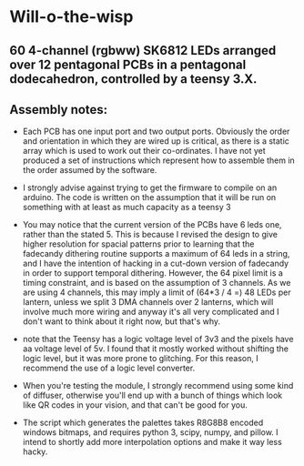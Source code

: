 Will-o-the-wisp
===============

60 4-channel (rgbww) SK6812 LEDs arranged over 12 pentagonal PCBs in a pentagonal dodecahedron, controlled by a teensy 3.X.
---------------------------------------------

Assembly notes:
--------------

- Each PCB has one input port and two output ports. Obviously the order and orientation in which they are wired up is critical, as there is a static array which is used to work out their co-ordinates. I have not yet produced a set of instructions which represent how to assemble them in the order assumed by the software.

- I strongly advise against trying to get the firmware to compile on an arduino. The code is written on the assumption that it will be run on something with at least as much capacity as a teensy 3

- You may notice that the current version of the PCBs have 6 leds one, rather than the stated 5. This is because I revised the design to give higher resolution for spacial patterns prior to learning that the fadecandy dithering routine supports a maximum of 64 leds in a string, and I have the intention of hacking in a cut-down version of fadecandy in order to support temporal dithering. However, the 64 pixel limit is a timing constraint, and is based on the assumption of 3 channels. As we are using 4 channels, this may imply a limit of (64*3 / 4 =) 48 LEDs per lantern, unless we split 3 DMA channels over 2 lanterns, which will involve much more wiring and anyway it's all very complicated and I don't want to think about it right now, but that's why.

- note that the Teensy has a logic voltage level of 3v3 and the pixels have aa voltage level of 5v. I found that it mostly worked without shifting the logic level, but it was more prone to glitching. For this reason, I recommend the use of a logic level converter.

- When you're testing the module, I strongly recommend using some kind of diffuser, otherwise you'll end up with a bunch of things which look like QR codes in your vision, and that can't be good for you.

- The script which generates the palettes takes R8G8B8 encoded windows bitmaps, and requires python 3, scipy, numpy, and pillow. I intend to shortly add more interpolation options and make it way less hacky.
